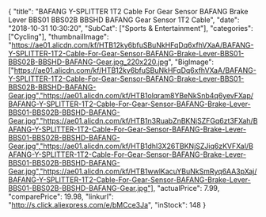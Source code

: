 {
	"title": "BAFANG Y-SPLITTER 1T2 Cable For Gear Sensor BAFANG Brake Lever BBS01 BBS02B BBSHD BAFANG Gear Sensor 1T2 Cable",
	"date": "2018-10-31 10:30:20",
	"SubCat": ["Sports & Entertainment"],
	"categories": ["Cycling"],
	"thumbnailImage": "https://ae01.alicdn.com/kf/HTB12ky6bfuSBuNkHFqDq6xfhVXaA/BAFANG-Y-SPLITTER-1T2-Cable-For-Gear-Sensor-BAFANG-Brake-Lever-BBS01-BBS02B-BBSHD-BAFANG-Gear.jpg_220x220.jpg",
	"BigImage": ["https://ae01.alicdn.com/kf/HTB12ky6bfuSBuNkHFqDq6xfhVXaA/BAFANG-Y-SPLITTER-1T2-Cable-For-Gear-Sensor-BAFANG-Brake-Lever-BBS01-BBS02B-BBSHD-BAFANG-Gear.jpg","https://ae01.alicdn.com/kf/HTB1olqram8YBeNkSnb4q6yevFXap/BAFANG-Y-SPLITTER-1T2-Cable-For-Gear-Sensor-BAFANG-Brake-Lever-BBS01-BBS02B-BBSHD-BAFANG-Gear.jpg","https://ae01.alicdn.com/kf/HTB1n3RuabZnBKNjSZFGq6zt3FXah/BAFANG-Y-SPLITTER-1T2-Cable-For-Gear-Sensor-BAFANG-Brake-Lever-BBS01-BBS02B-BBSHD-BAFANG-Gear.jpg","https://ae01.alicdn.com/kf/HTB1dhI3X26TBKNjSZJiq6zKVFXaI/BAFANG-Y-SPLITTER-1T2-Cable-For-Gear-Sensor-BAFANG-Brake-Lever-BBS01-BBS02B-BBSHD-BAFANG-Gear.jpg","https://ae01.alicdn.com/kf/HTB1wwlKacuYBuNkSmRyq6AA3pXaj/BAFANG-Y-SPLITTER-1T2-Cable-For-Gear-Sensor-BAFANG-Brake-Lever-BBS01-BBS02B-BBSHD-BAFANG-Gear.jpg"],
	"actualPrice": 7.99,
	"comparePrice": 19.98,
	"linkurl": "http://s.click.aliexpress.com/e/bMCce3Ja",
	"inStock": 148
}
